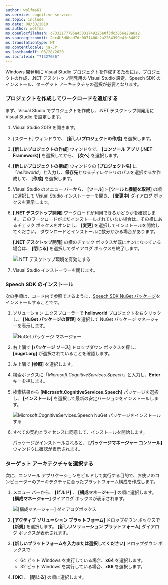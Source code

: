 ```yaml
---
author: wolfma61
ms.service: cognitive-services
ms.topic: include
ms.date: 08/30/2019
ms.author: wolfma
ms.openlocfilehash: c7332177795a45331749225e0f3dc3856e28a6a2
ms.sourcegitcommit: 2ec4b3d0bad7dc0071400c2a2264399e4fe34897
ms.translationtype: HT
ms.contentlocale: ja-JP
ms.lasthandoff: 03/28/2020
ms.locfileid: "71327056"
---
```

Windows 開発用に Visual Studio プロジェクトを作成するためには、プロジェクトの作成、.NET デスクトップ開発用の Visual Studio 設定、Speech SDK のインストール、ターゲット アーキテクチャの選択が必要となります。

### <a name="create-the-project-and-add-the-workload"></a>プロジェクトを作成してワークロードを追加する

まず、Visual Studio でプロジェクトを作成し、.NET デスクトップ開発用に Visual Studio を設定します。

1. Visual Studio 2019 を開きます。

1. [スタート] ウィンドウで、 **[新しいプロジェクトの作成]** を選択します。 

1. **[新しいプロジェクトの作成]** ウィンドウで、 **[コンソール アプリ (.NET Framework)]** を選択してから、 **[次へ]** を選択します。

1. **[新しいプロジェクトの構成]** ウィンドウの **[プロジェクト名]** に「*helloworld*」と入力し、**保存先**となるディレクトリのパスを選択するか作成して、 **[作成]** を選択します。

1. Visual Studio のメニュー バーから、 **[ツール]**  >  **[ツールと機能を取得]** の順に選択して Visual Studio インストーラーを開き、 **[変更中]** ダイアログ ボックスを表示します。

1. **[.NET デスクトップ開発]** ワークロードが利用できるかどうかを確認します。 このワークロードがまだインストールされていない場合は、その横にあるチェック ボックスをオンにし、 **[変更]** を選択してインストールを開始してください。 ダウンロードとインストールに数分かかる場合があります。

   **[.NET デスクトップ開発]** の横のチェック ボックスが既にオンになっている場合は、 **[閉じる]** を選択してダイアログ ボックスを終了します。

   ![.NET デスクトップ環境を有効にする](../articles/cognitive-services/speech-service/media/sdk/vs-enable-net-desktop-workload.png)

1. Visual Studio インストーラーを閉じます。

### <a name="install-the-speech-sdk"></a>Speech SDK のインストール

次の手順は、コード内で参照できるように、[Speech SDK NuGet パッケージ](https://aka.ms/csspeech/nuget)をインストールすることです。

1. ソリューション エクスプローラーで **helloworld** プロジェクトを右クリックし、 **[NuGet パッケージの管理]** を選択して NuGet パッケージ マネージャーを表示します。

   ![NuGet パッケージ マネージャー](../articles/cognitive-services/speech-service/media/sdk/vs-nuget-package-manager.png)

1. 右上隅で **[パッケージ ソース]** ドロップダウン ボックスを探し、 **[nuget.org]** が選択されていることを確認します。

1. 左上隅で **[参照]** を選択します。

1. 検索ボックスに「*Microsoft.CognitiveServices.Speech*」と入力し、**Enter** キーを押します。

1. 検索結果から **[Microsoft.CognitiveServices.Speech]** パッケージを選択し、 **[インストール]** を選択して最新の安定バージョンをインストールします。

   ![Microsoft.CognitiveServices.Speech NuGet パッケージをインストールする](../articles/cognitive-services/speech-service/media/sdk/qs-csharp-dotnet-windows-03-nuget-install-1.0.0.png)

1. すべての契約とライセンスに同意して、インストールを開始します。

   パッケージがインストールされると、 **[パッケージマネージャー コンソール]** ウィンドウに確認が表示されます。

### <a name="choose-the-target-architecture"></a>ターゲット アーキテクチャを選択する

次に、コンソール アプリケーションをビルドして実行する目的で、お使いのコンピューターのアーキテクチャに合ったプラットフォーム構成を作成します。

1. メニュー バーから、 **[ビルド]** 、 **[構成マネージャー]** の順に選択します。 **[構成マネージャー]** ダイアログ ボックスが表示されます。

   ![[構成マネージャー] ダイアログボックス](../articles/cognitive-services/speech-service/media/sdk/vs-configuration-manager-dialog-box.png)

1. **[アクティブ ソリューション プラットフォーム]** ドロップダウン ボックスで **[新規]** を選択します。 **[新しいソリューション プラットフォーム]** ダイアログ ボックスが表示されます。

1. **[新しいプラットフォームを入力または選択してください]** ドロップダウン ボックスで:
   - 64 ビット Windows を実行している場合、**x64** を選択します。
   - 32 ビット Windows を実行している場合、**x86** を選択します。

1. **[OK]** 、 **[閉じる]** の順に選択します。
